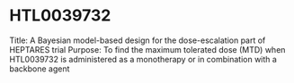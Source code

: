 # HTL0039732
Title: A Bayesian model-based design for the dose-escalation part of HEPTARES trial 
Purpose: To find the maximum tolerated dose (MTD) when HTL0039732 is administered as a monotherapy or in combination with a backbone agent

